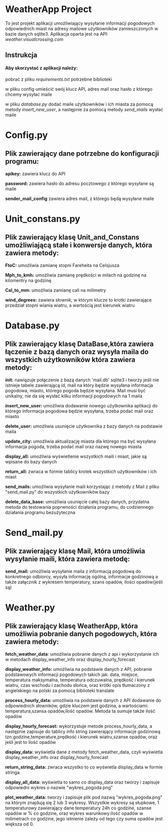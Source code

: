 # WeatherApp Project
To jest projekt aplikacji umożliwiający wysyłanie informacji pogodowych odpowiednich miast na adresy mailowe użytkowników zamieszczonych w bazie danych sqlite3. Aplikacja oparta jest na API: *weather.visualcrossing.com*
## Instrukcja
#### Aby skorzystać z aplikacji należy:
pobrać z pliku *requirements.txt* potrzebne biblioteki 

w pliku config umieścić swój klucz API, adres mail oraz hasło z którego chcemy wysyłać maile

w pliku *database.py* dodać maile użytkowników i ich miasta za pomocą metody *insert_new_user*, a następnie za pomocą metody *send_mails* wysłać maile

# Config.py
## Plik zawierający dane potrzebne do konfiguracji programu:
**apikey:** zawiera klucz do API

**password:** zawiera hasło do adresu pocztowego z którego wysyłane są maile

**sender_mail_config** zawiera adres mail, z którego będą wysyłane maile

# Unit_constans.py
## Plik zawierający klasę Unit_and_Constans umożliwiającą stałe i konwersje danych, która zawiera metody:
**FtoC:** umożliwia zamianę stopni Fareheita na Celsjusza

**Mph_to_kmh:** umożliwia zamianę prędkości w milach na godzinę na kilomentry na godzinę

**Cal_to_mm:** umożliwia zamianę cali na milimetry

**wind_degrees:** zawiera słownik, w którym klucze to krotki zawierające przedział stopni wiania wiatru, a wartością jest kierunek wiatru

# Database.py
## Plik zawierający klasę DataBase,która zawiera łączenie z bazą danych oraz wysyła maila do wszystkich użytkowników która zawiera metody:
**init:** nawiązuje połączenie z bazą danych 'mail.db' sqlite3 i tworzy jeśli nie istnieje tabele zawierającą id, mail na który będzie wysyłana informacja pogodowa, miasto, którego pogoda będzie wysyłana. Mail musi być unikalny, nie da się wysłać kilku informacji pogodowych na 1 maila

**insert_new_user:** umożliwia dodawanie nowego użytkownika aplikacji do którego informacja pogodowa będzie wysyłana, trzeba podać mail oraz miasto

**delete_user:** umożliwia usunięcie użytkownika z bazy danych na podstawie maila

**update_city:** umożliwia aktualizację miasta dla którego ma być wysyłana informacja pogoda, trzeba podać mail oraz nazwę nowego miasta

**display_all:** umożliwia wyświetlenie wszystkich maili i miast, jakie są wpisane do bazy danych

**return_all:** zwraca w formie tablicy krotek wszystkich użytkowników i ich miast 

**send_mails:** umożliwia wysyłanie maili korzystając z metody z Mail z pliku "send_mail.py" do wszystkich użytkowników bazy

**delete_data_base:** umożliwia usunięcie całej bazy danych, przydatna metoda do testowania poprwności działania programu, do codziennego działania programu bezużyteczna

# Send_mail.py
## Plik zawierający klasę Mail, która umożliwia wysyłanie maili, która zawiera metodę:
**send_mail:** umożliwia wysyłanie maila z informacją pogodową do konkretnego odbiorcy, wysyła informację ogólną, informacje godzinową a także załącznik z wykresem temperatury, szans opadów, ilości opadów(jeśli są)

# Weather.py
## Plik zawierający klasę WeatherApp, która umożliwia pobranie danych pogodowych, która zawiera metody:
**fetch_weather_data**: umożliwia pobranie danych z api i wykorzystanie ich w metodach display_weather_info oraz display_hourly_forecast

**display_weather_info:** umożliwia na podstawie danych z API, pobranie podstawowych informacji pogodowych takich jak: data, miejsce, temperatura maksymalna, temperatura odczuwalna, prędkość i kierunek wiatru, czas wschodu i zachodu słońca, oraz krótki opis tłumaczony z angielskiego na polski za pomocą biblioteki translate

**process_hourly_data:** umożliwia na podstawie danych z API dodawanie do odpowiednich słowników, gdzie kluczem jest godzina, a wartościami: temperatura,szansa opadów,ilość opadów. Metoda ta sumuje także ilość opadów

**display_hourly_forecast:** wykorzystuje metode process_hourly_data, a następnie zapisuje do tablicy info string zawierający informacje godzinową tzn.godzine,temperature,prędkość i kierunek wiatru,szanse opadów, oraz jeśli jest to ilość opadów

**display_data:** wyświetla dane z metody fetch_weather_data, czyli wyświetla display_weather_info oraz display_hourly_forecast

**return_string_data:** zwraca wszystko to co wyświetla display_data w formie stringa

**display_all_data:** wyświetla to samo co display_data oraz tworzy i zapisuje odpowiedni wykres o nazwie "wykres_pogoda.png"

**plot_weather_data:** tworzy i zapisuje plik pod nazwą "wykres_pogoda.png" na którym znajdują się 2 lub 3 wykresy. Wszystkie wykresy są słupkowe, 1 temperaturowy zawierający dane temperatury 24h co godzine, szanse opadów w % co godzine, oraz wykres warunkowy:ilość opadów w milimetrach co godzine, jego istnienie zależy od tego czy suma opadów jest większa od 0.
